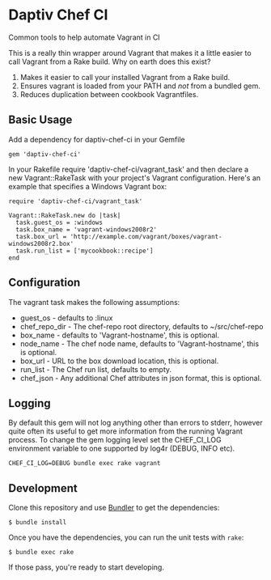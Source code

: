 # Daptiv Chef CI
Common tools to help automate Vagrant in CI

This is a really thin wrapper around Vagrant that makes it a little easier to call Vagrant from a Rake build. Why on earth does this exist?

1. Makes it easier to call your installed Vagrant from a Rake build.
2. Ensures vagrant is loaded from your PATH and _not_ from a bundled gem.
3. Reduces duplication between cookbook Vagrantfiles.

## Basic Usage

Add a dependency for daptiv-chef-ci in your Gemfile

`gem 'daptiv-chef-ci'`

In your Rakefile require 'daptiv-chef-ci/vagrant_task' and then declare a new Vagrant::RakeTask with your project's Vagrant configuration. Here's an example that specifies a Windows Vagrant box:

```
require 'daptiv-chef-ci/vagrant_task'

Vagrant::RakeTask.new do |task|
  task.guest_os = :windows
  task.box_name = 'vagrant-windows2008r2'
  task.box_url = 'http://example.com/vagrant/boxes/vagrant-windows2008r2.box'
  task.run_list = ['mycookbook::recipe']
end
```

## Configuration

The vagrant task makes the following assumptions:

- guest_os - defaults to :linux
- chef_repo_dir - The chef-repo root directory, defaults to ~/src/chef-repo
- box_name - defaults to 'Vagrant-hostname', this is optional.
- node_name - The chef node name, defaults to 'Vagrant-hostname', this is optional.
- box_url - URL to the box download location, this is optional.
- run_list - The Chef run list, defaults to empty.
- chef_json - Any additional Chef attributes in json format, this is optional.

## Logging

By default this gem will not log anything other than errors to stderr, however quite often its useful to get more information from the running Vagrant process. To change the gem logging level set the CHEF_CI_LOG environment variable to one supported by log4r (DEBUG, INFO etc).

`CHEF_CI_LOG=DEBUG bundle exec rake vagrant`

## Development

Clone this repository and use [Bundler](http://gembundler.com) to get the dependencies:

```
$ bundle install
```

Once you have the dependencies, you can run the unit tests with `rake`:

```
$ bundle exec rake
```

If those pass, you're ready to start developing.
